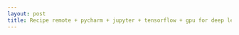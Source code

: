 ```yaml
---
layout: post
title: Recipe remote + pycharm + jupyter + tensorflow + gpu for deep learning
---
```


